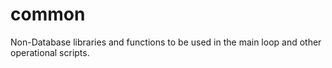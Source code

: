 # common
Non-Database libraries and functions to be used in the main loop and other operational scripts.
